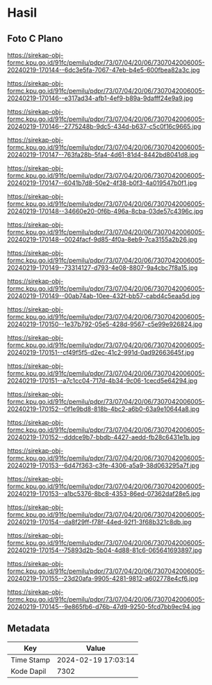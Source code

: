 # Hasil

## Foto C Plano

https://sirekap-obj-formc.kpu.go.id/91fc/pemilu/pdpr/73/07/04/20/06/7307042006005-20240219-170144--6dc3e5fa-7067-47eb-b4e5-600fbea82a3c.jpg

https://sirekap-obj-formc.kpu.go.id/91fc/pemilu/pdpr/73/07/04/20/06/7307042006005-20240219-170146--e317ad34-afb1-4ef9-b89a-9dafff24e9a9.jpg

https://sirekap-obj-formc.kpu.go.id/91fc/pemilu/pdpr/73/07/04/20/06/7307042006005-20240219-170146--2775248b-9dc5-434d-b637-c5c0f16c9665.jpg

https://sirekap-obj-formc.kpu.go.id/91fc/pemilu/pdpr/73/07/04/20/06/7307042006005-20240219-170147--763fa28b-5fa4-4d61-81d4-8442bd8041d8.jpg

https://sirekap-obj-formc.kpu.go.id/91fc/pemilu/pdpr/73/07/04/20/06/7307042006005-20240219-170147--6041b7d8-50e2-4f38-b0f3-4a019547b0f1.jpg

https://sirekap-obj-formc.kpu.go.id/91fc/pemilu/pdpr/73/07/04/20/06/7307042006005-20240219-170148--34660e20-0f6b-496a-8cba-03de57c4396c.jpg

https://sirekap-obj-formc.kpu.go.id/91fc/pemilu/pdpr/73/07/04/20/06/7307042006005-20240219-170148--0024facf-9d85-4f0a-8eb9-7ca3155a2b26.jpg

https://sirekap-obj-formc.kpu.go.id/91fc/pemilu/pdpr/73/07/04/20/06/7307042006005-20240219-170149--73314127-d793-4e08-8807-9a4cbc7f8a15.jpg

https://sirekap-obj-formc.kpu.go.id/91fc/pemilu/pdpr/73/07/04/20/06/7307042006005-20240219-170149--00ab74ab-10ee-432f-bb57-cabd4c5eaa5d.jpg

https://sirekap-obj-formc.kpu.go.id/91fc/pemilu/pdpr/73/07/04/20/06/7307042006005-20240219-170150--1e37b792-05e5-428d-9567-c5e99e926824.jpg

https://sirekap-obj-formc.kpu.go.id/91fc/pemilu/pdpr/73/07/04/20/06/7307042006005-20240219-170151--cf49f5f5-d2ec-41c2-991d-0ad92663645f.jpg

https://sirekap-obj-formc.kpu.go.id/91fc/pemilu/pdpr/73/07/04/20/06/7307042006005-20240219-170151--a7c1cc04-717d-4b34-9c06-1cecd5e64294.jpg

https://sirekap-obj-formc.kpu.go.id/91fc/pemilu/pdpr/73/07/04/20/06/7307042006005-20240219-170152--0f1e9bd8-818b-4bc2-a6b0-63a9e10644a8.jpg

https://sirekap-obj-formc.kpu.go.id/91fc/pemilu/pdpr/73/07/04/20/06/7307042006005-20240219-170152--dddce9b7-bbdb-4427-aedd-fb28c6431e1b.jpg

https://sirekap-obj-formc.kpu.go.id/91fc/pemilu/pdpr/73/07/04/20/06/7307042006005-20240219-170153--6d47f363-c3fe-4306-a5a9-38d063295a7f.jpg

https://sirekap-obj-formc.kpu.go.id/91fc/pemilu/pdpr/73/07/04/20/06/7307042006005-20240219-170153--a1bc5376-8bc8-4353-86ed-07362daf28e5.jpg

https://sirekap-obj-formc.kpu.go.id/91fc/pemilu/pdpr/73/07/04/20/06/7307042006005-20240219-170154--da8f29ff-f78f-44ed-92f1-3f68b321c8db.jpg

https://sirekap-obj-formc.kpu.go.id/91fc/pemilu/pdpr/73/07/04/20/06/7307042006005-20240219-170154--75893d2b-5b04-4d88-81c6-065641693897.jpg

https://sirekap-obj-formc.kpu.go.id/91fc/pemilu/pdpr/73/07/04/20/06/7307042006005-20240219-170155--23d20afa-9905-4281-9812-a602778e4cf6.jpg

https://sirekap-obj-formc.kpu.go.id/91fc/pemilu/pdpr/73/07/04/20/06/7307042006005-20240219-170145--9e865fb6-d76b-47d9-9250-5fcd7bb9ec94.jpg


## Metadata

| Key        | Value               |
| ---------- | ------------------- |
| Time Stamp | 2024-02-19 17:03:14 |
| Kode Dapil | 7302                |



